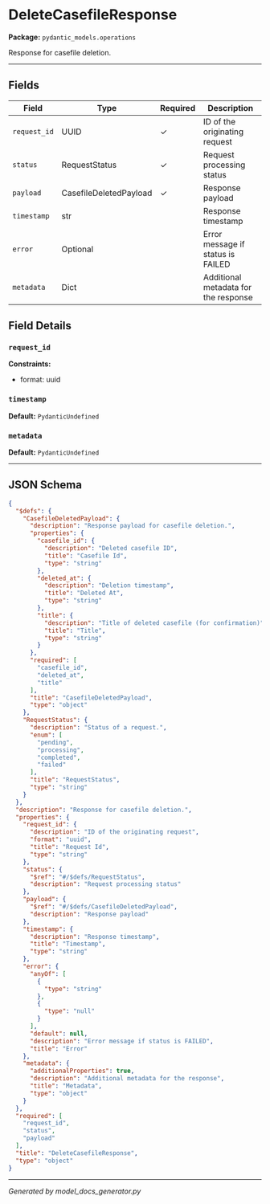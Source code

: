 # DeleteCasefileResponse

**Package:** `pydantic_models.operations`

Response for casefile deletion.

---

## Fields

| Field | Type | Required | Description |
|-------|------|----------|-------------|
| `request_id` | UUID | ✓ | ID of the originating request |
| `status` | RequestStatus | ✓ | Request processing status |
| `payload` | CasefileDeletedPayload | ✓ | Response payload |
| `timestamp` | str |  | Response timestamp |
| `error` | Optional |  | Error message if status is FAILED |
| `metadata` | Dict |  | Additional metadata for the response |

## Field Details

### `request_id`

**Constraints:**
- format: uuid

### `timestamp`

**Default:** `PydanticUndefined`

### `metadata`

**Default:** `PydanticUndefined`

---

## JSON Schema

```json
{
  "$defs": {
    "CasefileDeletedPayload": {
      "description": "Response payload for casefile deletion.",
      "properties": {
        "casefile_id": {
          "description": "Deleted casefile ID",
          "title": "Casefile Id",
          "type": "string"
        },
        "deleted_at": {
          "description": "Deletion timestamp",
          "title": "Deleted At",
          "type": "string"
        },
        "title": {
          "description": "Title of deleted casefile (for confirmation)",
          "title": "Title",
          "type": "string"
        }
      },
      "required": [
        "casefile_id",
        "deleted_at",
        "title"
      ],
      "title": "CasefileDeletedPayload",
      "type": "object"
    },
    "RequestStatus": {
      "description": "Status of a request.",
      "enum": [
        "pending",
        "processing",
        "completed",
        "failed"
      ],
      "title": "RequestStatus",
      "type": "string"
    }
  },
  "description": "Response for casefile deletion.",
  "properties": {
    "request_id": {
      "description": "ID of the originating request",
      "format": "uuid",
      "title": "Request Id",
      "type": "string"
    },
    "status": {
      "$ref": "#/$defs/RequestStatus",
      "description": "Request processing status"
    },
    "payload": {
      "$ref": "#/$defs/CasefileDeletedPayload",
      "description": "Response payload"
    },
    "timestamp": {
      "description": "Response timestamp",
      "title": "Timestamp",
      "type": "string"
    },
    "error": {
      "anyOf": [
        {
          "type": "string"
        },
        {
          "type": "null"
        }
      ],
      "default": null,
      "description": "Error message if status is FAILED",
      "title": "Error"
    },
    "metadata": {
      "additionalProperties": true,
      "description": "Additional metadata for the response",
      "title": "Metadata",
      "type": "object"
    }
  },
  "required": [
    "request_id",
    "status",
    "payload"
  ],
  "title": "DeleteCasefileResponse",
  "type": "object"
}
```

---

*Generated by model_docs_generator.py*
